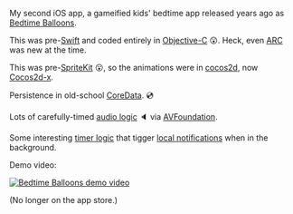 My second iOS app, a gameified kids' bedtime app released years ago as [Bedtime Balloons](https://www.roundtripsoftware.com/app/bedtime/).

This was pre-[Swift](https://developer.apple.com/swift/) and coded entirely in [Objective-C](https://en.wikipedia.org/wiki/Objective-C) 😲.  Heck, even [ARC](https://opensource.apple.com/source/clang/clang-211.10.1/src/tools/clang/docs/AutomaticReferenceCounting.html) was new at the time.

This was pre-[SpriteKit](https://developer.apple.com/spritekit/) 😮, so the animations were in [cocos2d](https://en.wikipedia.org/wiki/Cocos2d), now [Cocos2d-x](https://www.cocos.com/en/cocos2d-x).

Persistence in old-school [CoreData](https://developer.apple.com/documentation/coredata/). 💿

Lots of carefully-timed [audio logic](https://github.com/patmcgtx/bedtime-balloons/blob/master/Kid%20on%20Time/KTSoundPlayer.m) 🔈 via [AVFoundation](https://developer.apple.com/av-foundation/).

Some interesting [timer logic](https://github.com/patmcgtx/bedtime-balloons/blob/master/Kid%20on%20Time/KTTimer.m) that tigger [local notifications](https://github.com/patmcgtx/bedtime-balloons/blob/master/Kid%20on%20Time/KTTaskNotifiication.m) when in the background.

Demo video:

[![Bedtime Balloons demo video](http://img.youtube.com/vi/2FC9hHkJs5M/0.jpg)](http://www.youtube.com/watch?v=2FC9hHkJs5M)

(No longer on the app store.)
